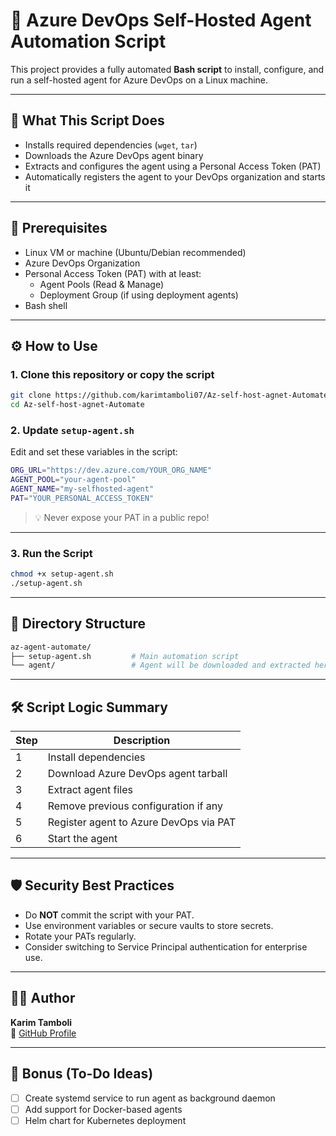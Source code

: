 # 🤖 Azure DevOps Self-Hosted Agent Automation Script

This project provides a fully automated **Bash script** to install, configure, and run a self-hosted agent for Azure DevOps on a Linux machine.

---

## 🚀 What This Script Does

- Installs required dependencies (`wget`, `tar`)
- Downloads the Azure DevOps agent binary
- Extracts and configures the agent using a Personal Access Token (PAT)
- Automatically registers the agent to your DevOps organization and starts it

---

## 🧰 Prerequisites

- Linux VM or machine (Ubuntu/Debian recommended)
- Azure DevOps Organization
- Personal Access Token (PAT) with at least:
  - Agent Pools (Read & Manage)
  - Deployment Group (if using deployment agents)
- Bash shell

---

## ⚙️ How to Use

### 1. Clone this repository or copy the script

```bash
git clone https://github.com/karimtamboli07/Az-self-host-agnet-Automate.git
cd Az-self-host-agnet-Automate
```

### 2. Update `setup-agent.sh`

Edit and set these variables in the script:

```bash
ORG_URL="https://dev.azure.com/YOUR_ORG_NAME"
AGENT_POOL="your-agent-pool"
AGENT_NAME="my-selfhosted-agent"
PAT="YOUR_PERSONAL_ACCESS_TOKEN"
```

> 💡 Never expose your PAT in a public repo!

---

### 3. Run the Script

```bash
chmod +x setup-agent.sh
./setup-agent.sh
```

---

## 📂 Directory Structure

```bash
az-agent-automate/
├── setup-agent.sh         # Main automation script
└── agent/                 # Agent will be downloaded and extracted here
```

---

## 🛠 Script Logic Summary

| Step | Description                               |
|------|-------------------------------------------|
| 1    | Install dependencies                      |
| 2    | Download Azure DevOps agent tarball       |
| 3    | Extract agent files                       |
| 4    | Remove previous configuration if any      |
| 5    | Register agent to Azure DevOps via PAT    |
| 6    | Start the agent                           |

---

## 🛡️ Security Best Practices

- Do **NOT** commit the script with your PAT.
- Use environment variables or secure vaults to store secrets.
- Rotate your PATs regularly.
- Consider switching to Service Principal authentication for enterprise use.

---

## 👨‍💻 Author

**Karim Tamboli**  
🔗 [GitHub Profile](https://github.com/karimtamboli07)

---

## 📌 Bonus (To-Do Ideas)

- [ ] Create systemd service to run agent as background daemon
- [ ] Add support for Docker-based agents
- [ ] Helm chart for Kubernetes deployment
